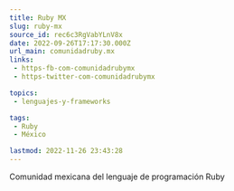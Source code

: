 ```yaml
---
title: Ruby MX
slug: ruby-mx
source_id: rec6c3RgVabYLnV8x
date: 2022-09-26T17:17:30.000Z
url_main: comunidadruby.mx
links: 
 - https-fb-com-comunidadrubymx
 - https-twitter-com-comunidadrubymx

topics: 
 - lenguajes-y-frameworks

tags: 
 - Ruby
 - México

lastmod: 2022-11-26 23:43:28
---
```


Comunidad mexicana del lenguaje de programación Ruby
